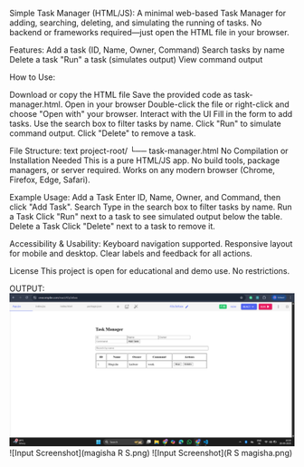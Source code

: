 Simple Task Manager (HTML/JS):
  A minimal web-based Task Manager for adding, searching, deleting, and simulating the running of tasks. No backend or frameworks required—just open the HTML file in your browser.

Features:
Add a task (ID, Name, Owner, Command)
Search tasks by name
Delete a task
"Run" a task (simulates output)
View command output

How to Use: 

Download or copy the HTML file
Save the provided code as task-manager.html.
Open in your browser
Double-click the file or right-click and choose "Open with" your browser.
Interact with the UI
Fill in the form to add tasks.
Use the search box to filter tasks by name.
Click "Run" to simulate command output.
Click "Delete" to remove a task.

File Structure:
text
project-root/
└── task-manager.html
No Compilation or Installation Needed
This is a pure HTML/JS app. No build tools, package managers, or server required.
Works on any modern browser (Chrome, Firefox, Edge, Safari).

Example Usage:
Add a Task
Enter ID, Name, Owner, and Command, then click "Add Task".
Search
Type in the search box to filter tasks by name.
Run a Task
Click "Run" next to a task to see simulated output below the table.
Delete a Task
Click "Delete" next to a task to remove it.

Accessibility & Usability:
Keyboard navigation supported.
Responsive layout for mobile and desktop.
Clear labels and feedback for all actions.

License
This project is open for educational and demo use. No restrictions.


OUTPUT:
![Input Screenshot](magisha.png)
![Input Screenshot](magisha R S.png)
![Input Screenshot](R S magisha.png)




